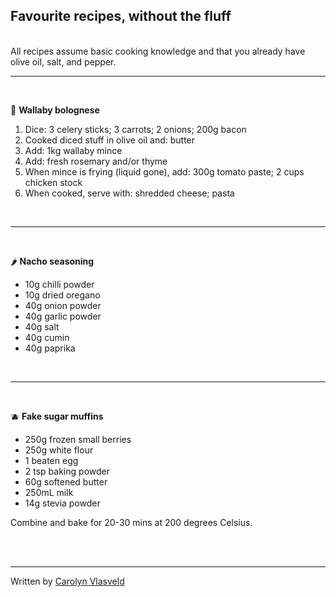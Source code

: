 ## Favourite recipes, without the fluff
\
All recipes assume basic cooking knowledge and that you already have olive oil, salt, and pepper.

---
<br>

🍝 **Wallaby bolognese**

1. Dice: 3 celery sticks; 3 carrots; 2 onions; 200g bacon
2. Cooked diced stuff in olive oil and: butter
3. Add: 1kg wallaby mince
4. Add: fresh rosemary and/or thyme
5. When mince is frying (liquid gone), add: 300g tomato paste; 2 cups chicken stock
6. When cooked, serve with: shredded cheese; pasta

<br>

---

<br>

🌶️ **Nacho seasoning**

 - 10g chilli powder
 - 10g dried oregano
 - 40g onion powder
 - 40g garlic powder
 - 40g salt
 - 40g cumin
 - 40g paprika

<br>

---

<br>

🫐 **Fake sugar muffins**

 - 250g frozen small berries
 - 250g white flour
 - 1 beaten egg
 - 2 tsp baking powder
 - 60g softened butter
 - 250mL milk
 - 14g stevia powder

Combine and bake for 20-30 mins at 200 degrees Celsius.

<br><br>




---

Written by [Carolyn Vlasveld](https://carolynvlasveld.github.io/)
